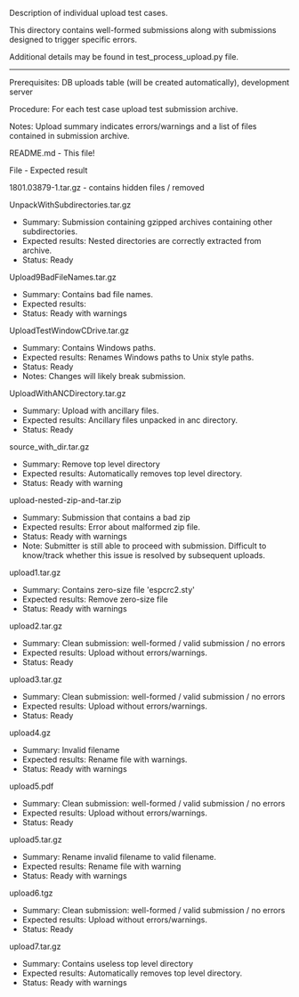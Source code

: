 Description of individual upload test cases.

This directory contains well-formed submissions along with submissions
designed to trigger specific errors.

Additional details may be found in test_process_upload.py file.

----

Prerequisites: DB uploads table (will be created automatically), development server

Procedure: For each test case upload test submission archive.

Notes: Upload summary indicates errors/warnings and a list of files contained in submission archive.

README.md	- This file!

File			- Expected result

1801.03879-1.tar.gz	- contains hidden files / removed

UnpackWithSubdirectories.tar.gz
* Summary: Submission containing gzipped archives containing other subdirectories.
* Expected results: Nested directories are correctly extracted from archive.
* Status: Ready

Upload9BadFileNames.tar.gz
* Summary: Contains bad file names.
* Expected results:
* Status: Ready with warnings

UploadTestWindowCDrive.tar.gz
* Summary: Contains Windows paths.
* Expected results: Renames Windows paths to Unix style paths.
* Status: Ready
* Notes: Changes will likely break submission.

UploadWithANCDirectory.tar.gz
* Summary: Upload with ancillary files.
* Expected results: Ancillary files unpacked in anc directory.
* Status: Ready

source_with_dir.tar.gz
* Summary: Remove top level directory
* Expected results: Automatically removes top level directory.
* Status: Ready with warning

upload-nested-zip-and-tar.zip
* Summary: Submission that contains a bad zip
* Expected results: Error about malformed zip file.
* Status: Ready with warnings
* Note: Submitter is still able to proceed with submission. Difficult to know/track whether this
issue is resolved by subsequent uploads.

upload1.tar.gz
* Summary: Contains zero-size file 'espcrc2.sty'
* Expected results: Remove zero-size file
* Status: Ready with warnings

upload2.tar.gz
* Summary: Clean submission: well-formed / valid submission / no errors
* Expected results: Upload without errors/warnings.
* Status: Ready

upload3.tar.gz
* Summary: Clean submission: well-formed / valid submission / no errors
* Expected results: Upload without errors/warnings.
* Status: Ready

upload4.gz
* Summary: Invalid filename
* Expected results: Rename file with warnings.
* Status: Ready with warnings

upload5.pdf
* Summary: Clean submission: well-formed / valid submission / no errors
* Expected results: Upload without errors/warnings.
* Status: Ready

upload5.tar.gz
* Summary: Rename invalid filename to valid filename.
* Expected results: Rename file with warning
* Status: Ready with warnings

upload6.tgz
* Summary: Clean submission: well-formed / valid submission / no errors
* Expected results: Upload without errors/warnings.
* Status: Ready

upload7.tar.gz
* Summary: Contains useless top level directory
* Expected results: Automatically removes top level directory.
* Status: Ready with warnings
